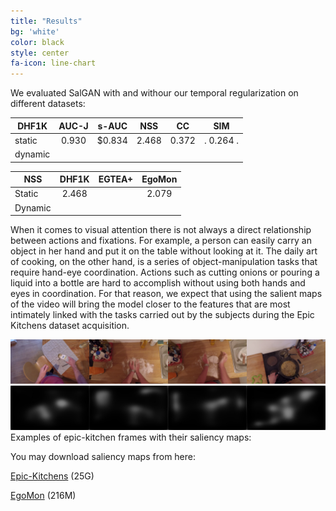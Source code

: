 ```yaml
---
title: "Results"
bg: 'white'
color: black
style: center
fa-icon: line-chart
---
```


We evaluated SalGAN with and withour our temporal regularization on different datasets:


|    DHF1K      | AUC-J   | s-AUC   |  NSS   |   CC   |    SIM    |
| ------------- |:-------:|:-------:|:------:|:------:|:---------:|
|  static       | 0.930   | $0.834  | 2.468  |  0.372 | . 0.264 . |
|  dynamic      |         |         |        |        |           |


|  NSS       | DHF1K   | EGTEA+   |  EgoMon  |
| ---------- |:-------:|:--------:|:--------:|
|  Static    | 2.468   |          |  2.079   |
|  Dynamic   |         |          |          |


When it comes to visual attention there is not always a direct relationship between actions and fixations. For example, a person can easily carry an object in her hand and put it on the table without looking at it.
The daily art of cooking, on the other hand, is a series of object-manipulation tasks that require hand-eye coordination. Actions such as cutting onions or pouring a liquid into a bottle are hard to accomplish without using both hands and eyes in coordination. For that reason, we expect that using the salient maps of the video will bring the model closer to the features that are most intimately linked with the tasks carried out by the subjects during the Epic Kitchens dataset acquisition.


<div style="display:table-cell; vertical-align:middle; text-align:center">
  <img src="./assets/examples/p01_07_0000006811.jpg">
  <img src="./assets/examples/smap0000006811.jpg">
</div>

<div style="display:table-cell; vertical-align:middle; text-align:center">
  <img src="./assets/examples/p01_09_0000024901.jpg">
  <img src="./assets/examples/smap0000024901.jpg">
</div>

<div style="display:table-cell; vertical-align:middle; text-align:center">
  <img src="./assets/examples/p01_09_0000030331.jpg">
  <img src="./assets/examples/smap0000030331.jpg">
</div>

<div style="display:table-cell; vertical-align:middle; text-align:center">
  <img src="./assets/examples/p01_18_0000194611.jpg">
  <img src="./assets/examples/smap0000194611.jpg">
</div>
<div style="margin-bottom:5px"> Examples of epic-kitchen frames with their saliency maps: </div>



You may download saliency maps from here:

[Epic-Kitchens](https://imatge.upc.edu/web/sites/default/files/projects/saliency/public/epic-kitchens/saliency_maps.tar.gz) (25G)

[EgoMon](https://imatge.upc.edu/web/sites/default/files/projects/saliency/public/2016-egomon/egomon_saliency_maps.tar.gz) (216M)



